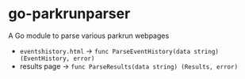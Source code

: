 # go-parkrunparser
A Go module to parse various parkrun webpages


* `eventshistory.html` -> `func ParseEventHistory(data string) (EventHistory, error)`
* results page -> `func ParseResults(data string) (Results, error)`